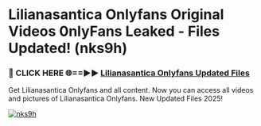 # Lilianasantica Onlyfans Original Videos 0nlyFans Leaked - Files Updated! (nks9h)

<h3>🔴 CLICK HERE 🌐==►► <a href="https://tinyurl.com/2m67pmp6" rel="nofollow">Lilianasantica Onlyfans Updated Files</a></h3>

Get Lilianasantica Onlyfans and all content. Now you can access all videos and pictures of Lilianasantica Onlyfans. New Updated Files 2025!

[![nks9h](https://i.imgur.com/H4QAA4z.gif)](https://tinyurl.com/2m67pmp6)